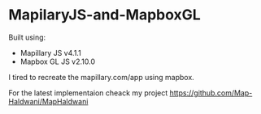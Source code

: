 # MapilaryJS-and-MapboxGL

Built using: 
- Mapillary JS v4.1.1
- Mapbox GL JS v2.10.0

I tired to recreate the mapillary.com/app using mapbox. 

For the latest implementaion cheack my project https://github.com/Map-Haldwani/MapHaldwani
